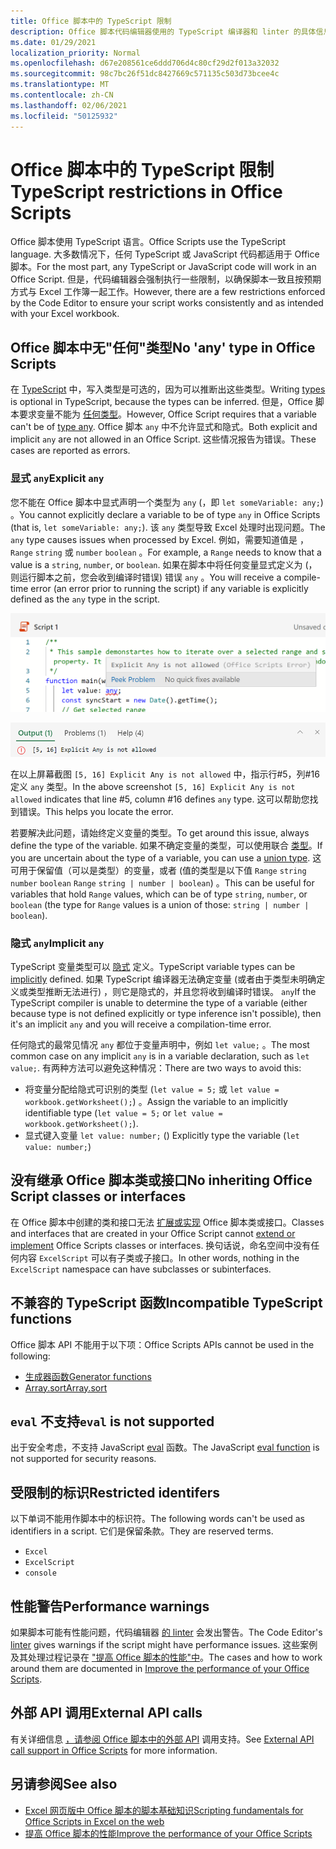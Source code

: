 ```yaml
---
title: Office 脚本中的 TypeScript 限制
description: Office 脚本代码编辑器使用的 TypeScript 编译器和 linter 的具体信息。
ms.date: 01/29/2021
localization_priority: Normal
ms.openlocfilehash: d67e208561ce6ddd706d4c80cf29d2f013a32032
ms.sourcegitcommit: 98c7bc26f51dc8427669c571135c503d73bcee4c
ms.translationtype: MT
ms.contentlocale: zh-CN
ms.lasthandoff: 02/06/2021
ms.locfileid: "50125932"
---
```

# <a name="typescript-restrictions-in-office-scripts"></a><span data-ttu-id="39ec1-103">Office 脚本中的 TypeScript 限制</span><span class="sxs-lookup"><span data-stu-id="39ec1-103">TypeScript restrictions in Office Scripts</span></span>

<span data-ttu-id="39ec1-104">Office 脚本使用 TypeScript 语言。</span><span class="sxs-lookup"><span data-stu-id="39ec1-104">Office Scripts use the TypeScript language.</span></span> <span data-ttu-id="39ec1-105">大多数情况下，任何 TypeScript 或 JavaScript 代码都适用于 Office 脚本。</span><span class="sxs-lookup"><span data-stu-id="39ec1-105">For the most part, any TypeScript or JavaScript code will work in an Office Script.</span></span> <span data-ttu-id="39ec1-106">但是，代码编辑器会强制执行一些限制，以确保脚本一致且按预期方式与 Excel 工作簿一起工作。</span><span class="sxs-lookup"><span data-stu-id="39ec1-106">However, there are a few restrictions enforced by the Code Editor to ensure your script works consistently and as intended with your Excel workbook.</span></span>

## <a name="no-any-type-in-office-scripts"></a><span data-ttu-id="39ec1-107">Office 脚本中无"任何"类型</span><span class="sxs-lookup"><span data-stu-id="39ec1-107">No 'any' type in Office Scripts</span></span>

<span data-ttu-id="39ec1-108">在 [TypeScript](https://www.typescriptlang.org/docs/handbook/typescript-in-5-minutes.html) 中，写入类型是可选的，因为可以推断出这些类型。</span><span class="sxs-lookup"><span data-stu-id="39ec1-108">Writing [types](https://www.typescriptlang.org/docs/handbook/typescript-in-5-minutes.html) is optional in TypeScript, because the types can be inferred.</span></span> <span data-ttu-id="39ec1-109">但是，Office 脚本要求变量不能为 [任何类型](https://www.typescriptlang.org/docs/handbook/basic-types.html#any)。</span><span class="sxs-lookup"><span data-stu-id="39ec1-109">However, Office Script requires that a variable can't be of [type any](https://www.typescriptlang.org/docs/handbook/basic-types.html#any).</span></span> <span data-ttu-id="39ec1-110">Office 脚本 `any` 中不允许显式和隐式。</span><span class="sxs-lookup"><span data-stu-id="39ec1-110">Both explicit and implicit `any` are not allowed in an Office Script.</span></span> <span data-ttu-id="39ec1-111">这些情况报告为错误。</span><span class="sxs-lookup"><span data-stu-id="39ec1-111">These cases are reported as errors.</span></span>

### <a name="explicit-any"></a><span data-ttu-id="39ec1-112">显式 `any`</span><span class="sxs-lookup"><span data-stu-id="39ec1-112">Explicit `any`</span></span>

<span data-ttu-id="39ec1-113">您不能在 Office 脚本中显式声明一个类型为 `any` (，即 `let someVariable: any;`) 。</span><span class="sxs-lookup"><span data-stu-id="39ec1-113">You cannot explicitly declare a variable to be of type `any` in Office Scripts (that is, `let someVariable: any;`).</span></span> <span data-ttu-id="39ec1-114">该 `any` 类型导致 Excel 处理时出现问题。</span><span class="sxs-lookup"><span data-stu-id="39ec1-114">The `any` type causes issues when processed by Excel.</span></span> <span data-ttu-id="39ec1-115">例如，需要知道值是 ， `Range` `string` 或 `number` `boolean` 。</span><span class="sxs-lookup"><span data-stu-id="39ec1-115">For example, a `Range` needs to know that a value is a `string`, `number`, or `boolean`.</span></span> <span data-ttu-id="39ec1-116">如果在脚本中将任何变量显式定义为 (，则运行脚本之前，您会收到编译时错误) 错误 `any` 。</span><span class="sxs-lookup"><span data-stu-id="39ec1-116">You will receive a compile-time error (an error prior to running the script) if any variable is explicitly defined as the `any` type in the script.</span></span>

![代码编辑器悬停文本中的显式任何消息](../images/explicit-any-editor-message.png)

![控制台窗口中的显式任何错误](../images/explicit-any-error-message.png)

<span data-ttu-id="39ec1-119">在以上屏幕截图 `[5, 16] Explicit Any is not allowed` 中，指示行#5，列#16定义 `any` 类型。</span><span class="sxs-lookup"><span data-stu-id="39ec1-119">In the above screenshot `[5, 16] Explicit Any is not allowed` indicates that line #5, column #16 defines `any` type.</span></span> <span data-ttu-id="39ec1-120">这可以帮助您找到错误。</span><span class="sxs-lookup"><span data-stu-id="39ec1-120">This helps you locate the error.</span></span>

<span data-ttu-id="39ec1-121">若要解决此问题，请始终定义变量的类型。</span><span class="sxs-lookup"><span data-stu-id="39ec1-121">To get around this issue, always define the type of the variable.</span></span> <span data-ttu-id="39ec1-122">如果不确定变量的类型，可以使用联合 [类型](https://www.typescriptlang.org/docs/handbook/unions-and-intersections.html)。</span><span class="sxs-lookup"><span data-stu-id="39ec1-122">If you are uncertain about the type of a variable, you can use a [union type](https://www.typescriptlang.org/docs/handbook/unions-and-intersections.html).</span></span> <span data-ttu-id="39ec1-123">这可用于保留值（可以是类型）的变量，或者 (值的类型是以下值 `Range` `string` `number` `boolean` `Range` `string | number | boolean`) 。</span><span class="sxs-lookup"><span data-stu-id="39ec1-123">This can be useful for variables that hold `Range` values, which can be of type `string`, `number`, or `boolean` (the type for `Range` values is a union of those: `string | number | boolean`).</span></span>

### <a name="implicit-any"></a><span data-ttu-id="39ec1-124">隐式 `any`</span><span class="sxs-lookup"><span data-stu-id="39ec1-124">Implicit `any`</span></span>

<span data-ttu-id="39ec1-125">TypeScript 变量类型可以 [隐式](https://www.typescriptlang.org/docs/handbook/type-inference.html) 定义。</span><span class="sxs-lookup"><span data-stu-id="39ec1-125">TypeScript variable types can be [implicitly](https://www.typescriptlang.org/docs/handbook/type-inference.html) defined.</span></span> <span data-ttu-id="39ec1-126">如果 TypeScript 编译器无法确定变量 (或者由于类型未明确定义或类型推断无法进行) ，则它是隐式的，并且您将收到编译时错误。 `any`</span><span class="sxs-lookup"><span data-stu-id="39ec1-126">If the TypeScript compiler is unable to determine the type of a variable (either because type is not defined explicitly or type inference isn't possible), then it's an implicit `any` and you will receive a compilation-time error.</span></span>

<span data-ttu-id="39ec1-127">任何隐式的最常见情况 `any` 都位于变量声明中，例如 `let value;` 。</span><span class="sxs-lookup"><span data-stu-id="39ec1-127">The most common case on any implicit `any` is in a variable declaration, such as `let value;`.</span></span> <span data-ttu-id="39ec1-128">有两种方法可以避免这种情况：</span><span class="sxs-lookup"><span data-stu-id="39ec1-128">There are two ways to avoid this:</span></span>

* <span data-ttu-id="39ec1-129">将变量分配给隐式可识别的类型 (`let value = 5;` 或 `let value = workbook.getWorksheet();`) 。</span><span class="sxs-lookup"><span data-stu-id="39ec1-129">Assign the variable to an implicitly identifiable type (`let value = 5;` or `let value = workbook.getWorksheet();`).</span></span>
* <span data-ttu-id="39ec1-130">显式键入变量 `let value: number;` () </span><span class="sxs-lookup"><span data-stu-id="39ec1-130">Explicitly type the variable (`let value: number;`)</span></span>

## <a name="no-inheriting-office-script-classes-or-interfaces"></a><span data-ttu-id="39ec1-131">没有继承 Office 脚本类或接口</span><span class="sxs-lookup"><span data-stu-id="39ec1-131">No inheriting Office Script classes or interfaces</span></span>

<span data-ttu-id="39ec1-132">在 Office 脚本中创建的类和接口无法 [扩展或实现](https://www.typescriptlang.org/docs/handbook/classes.html#inheritance) Office 脚本类或接口。</span><span class="sxs-lookup"><span data-stu-id="39ec1-132">Classes and interfaces that are created in your Office Script cannot [extend or implement](https://www.typescriptlang.org/docs/handbook/classes.html#inheritance) Office Scripts classes or interfaces.</span></span> <span data-ttu-id="39ec1-133">换句话说，命名空间中没有任何内容 `ExcelScript` 可以有子类或子接口。</span><span class="sxs-lookup"><span data-stu-id="39ec1-133">In other words, nothing in the `ExcelScript` namespace can have subclasses or subinterfaces.</span></span>

## <a name="incompatible-typescript-functions"></a><span data-ttu-id="39ec1-134">不兼容的 TypeScript 函数</span><span class="sxs-lookup"><span data-stu-id="39ec1-134">Incompatible TypeScript functions</span></span>

<span data-ttu-id="39ec1-135">Office 脚本 API 不能用于以下项：</span><span class="sxs-lookup"><span data-stu-id="39ec1-135">Office Scripts APIs cannot be used in the following:</span></span>

* [<span data-ttu-id="39ec1-136">生成器函数</span><span class="sxs-lookup"><span data-stu-id="39ec1-136">Generator functions</span></span>](https://developer.mozilla.org/docs/Web/JavaScript/Guide/Iterators_and_Generators#generator_functions)
* [<span data-ttu-id="39ec1-137">Array.sort</span><span class="sxs-lookup"><span data-stu-id="39ec1-137">Array.sort</span></span>](https://developer.mozilla.org/docs/Web/JavaScript/Reference/Global_Objects/Array/sort)

## <a name="eval-is-not-supported"></a><span data-ttu-id="39ec1-138">`eval` 不支持</span><span class="sxs-lookup"><span data-stu-id="39ec1-138">`eval` is not supported</span></span>

<span data-ttu-id="39ec1-139">出于安全考虑，不支持 JavaScript [eval](https://developer.mozilla.org/docs/Web/JavaScript/Reference/Global_Objects/eval) 函数。</span><span class="sxs-lookup"><span data-stu-id="39ec1-139">The JavaScript [eval function](https://developer.mozilla.org/docs/Web/JavaScript/Reference/Global_Objects/eval) is not supported for security reasons.</span></span>

## <a name="restricted-identifers"></a><span data-ttu-id="39ec1-140">受限制的标识</span><span class="sxs-lookup"><span data-stu-id="39ec1-140">Restricted identifers</span></span>

<span data-ttu-id="39ec1-141">以下单词不能用作脚本中的标识符。</span><span class="sxs-lookup"><span data-stu-id="39ec1-141">The following words can't be used as identifiers in a script.</span></span> <span data-ttu-id="39ec1-142">它们是保留条款。</span><span class="sxs-lookup"><span data-stu-id="39ec1-142">They are reserved terms.</span></span>

* `Excel`
* `ExcelScript`
* `console`

## <a name="performance-warnings"></a><span data-ttu-id="39ec1-143">性能警告</span><span class="sxs-lookup"><span data-stu-id="39ec1-143">Performance warnings</span></span>

<span data-ttu-id="39ec1-144">如果脚本可能有性能问题，代码编辑器 [的 linter](https://wikipedia.org/wiki/Lint_(software)) 会发出警告。</span><span class="sxs-lookup"><span data-stu-id="39ec1-144">The Code Editor's [linter](https://wikipedia.org/wiki/Lint_(software)) gives warnings if the script might have performance issues.</span></span> <span data-ttu-id="39ec1-145">这些案例及其处理过程记录在 ["提高 Office 脚本的性能"中](web-client-performance.md)。</span><span class="sxs-lookup"><span data-stu-id="39ec1-145">The cases and how to work around them are documented in [Improve the performance of your Office Scripts](web-client-performance.md).</span></span>

## <a name="external-api-calls"></a><span data-ttu-id="39ec1-146">外部 API 调用</span><span class="sxs-lookup"><span data-stu-id="39ec1-146">External API calls</span></span>

<span data-ttu-id="39ec1-147">有关详细信息 [，请参阅 Office 脚本中的外部 API](external-calls.md) 调用支持。</span><span class="sxs-lookup"><span data-stu-id="39ec1-147">See [External API call support in Office Scripts](external-calls.md) for more information.</span></span>

## <a name="see-also"></a><span data-ttu-id="39ec1-148">另请参阅</span><span class="sxs-lookup"><span data-stu-id="39ec1-148">See also</span></span>

* [<span data-ttu-id="39ec1-149">Excel 网页版中 Office 脚本的脚本基础知识</span><span class="sxs-lookup"><span data-stu-id="39ec1-149">Scripting fundamentals for Office Scripts in Excel on the web</span></span>](scripting-fundamentals.md)
* [<span data-ttu-id="39ec1-150">提高 Office 脚本的性能</span><span class="sxs-lookup"><span data-stu-id="39ec1-150">Improve the performance of your Office Scripts</span></span>](web-client-performance.md)
